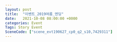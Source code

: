 ```yaml
---
layout: post
title:  "이벤트_2019여름_엔딩"
date:   2021-10-08 08:00:00 +0000
categories: Event
Tags: Story Event
SceneCode: ["scene_evt190627_cp0_q2_s10,7429311"]
---
```

